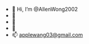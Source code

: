 - 👋 Hi, I’m @AllenWong2002
- 👀 
- 🌱 
- 💞️ 
- 📫 applewang03@gmail.com

<!---
AllenWong2002/AllenWong2002 is a ✨ special ✨ repository because its `README.md` (this file) appears on your GitHub profile.
You can click the Preview link to take a look at your changes.
--->
